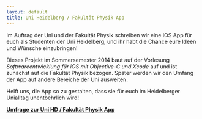 ```yaml
---
layout: default
title: Uni Heidelberg / Fakultät Physik App
---
```


Im Auftrag der Uni und der Fakultät Physik schreiben wir eine iOS App für euch als Studenten der Uni Heidelberg, und ihr habt die Chance eure Ideen und Wünsche einzubringen!

Dieses Projekt im Sommersemester 2014 baut auf der Vorlesung *Softwareentwicklung für iOS mit Objective-C und Xcode* auf und ist zunächst auf die Fakultät Physik bezogen. Später werden wir den Umfang der App auf andere Bereiche der Uni ausweiten.

Helft uns, die App so zu gestalten, dass sie für euch im Heidelberger Unialltag unentbehrlich wird!

**[Umfrage zur Uni HD / Fakultät Physik App](https://docs.google.com/forms/d/176iTj_wvbQSdUrrm3pM-ZQH7coY68XsJZMcTcZcEMIk/viewform)**